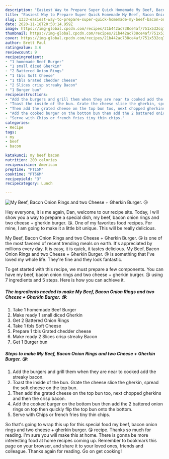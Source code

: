 ```yaml
---
description: "Easiest Way to Prepare Super Quick Homemade My Beef, Bacon Onion Rings and two Cheese + Gherkin Burger. 😘"
title: "Easiest Way to Prepare Super Quick Homemade My Beef, Bacon Onion Rings and two Cheese + Gherkin Burger. 😘"
slug: 1333-easiest-way-to-prepare-super-quick-homemade-my-beef-bacon-onion-rings-and-two-cheese-gherkin-burger
date: 2020-11-18T20:50:14.959Z
image: https://img-global.cpcdn.com/recipes/21b442ac738ce4af/751x532cq70/my-beef-bacon-onion-rings-and-two-cheese-gherkin-burger-😘-recipe-main-photo.jpg
thumbnail: https://img-global.cpcdn.com/recipes/21b442ac738ce4af/751x532cq70/my-beef-bacon-onion-rings-and-two-cheese-gherkin-burger-😘-recipe-main-photo.jpg
cover: https://img-global.cpcdn.com/recipes/21b442ac738ce4af/751x532cq70/my-beef-bacon-onion-rings-and-two-cheese-gherkin-burger-😘-recipe-main-photo.jpg
author: Brett Paul
ratingvalue: 3.6
reviewcount: 9
recipeingredient:
- "1 homemade Beef Burger"
- "1 small diced Gherkin"
- "2 Battered Onion Rings"
- "1 tbls Soft Cheese"
- "1 tbls Grated chedder cheese"
- "2 Slices crisp streaky Bacon"
- "1 Burger bun"
recipeinstructions:
- "Add the burgers and grill them when they are near to cooked add the streaky bacon."
- "Toast the inside of the bun. Grate the cheese slice the gherkin, spread the soft cheese on the top bun."
- "Then add the grated cheese on the top bun too, next chopped gherkins and then the crisp bacon."
- "Add the cooked burger on the bottom bun then add the 2 battered onion rings on top then quickly flip the top bun onto the bottom."
- "Serve with Chips or french fries tiny thin chips."
categories:
- Recipe
tags:
- my
- beef
- bacon

katakunci: my beef bacon 
nutrition: 200 calories
recipecuisine: American
preptime: "PT15M"
cooktime: "PT56M"
recipeyield: "3"
recipecategory: Lunch

---
```



![My Beef, Bacon Onion Rings and two Cheese + Gherkin Burger. 😘](https://img-global.cpcdn.com/recipes/21b442ac738ce4af/751x532cq70/my-beef-bacon-onion-rings-and-two-cheese-gherkin-burger-😘-recipe-main-photo.jpg)

Hey everyone, it is me again, Dan, welcome to our recipe site. Today, I will show you a way to prepare a special dish, my beef, bacon onion rings and two cheese + gherkin burger. 😘. One of my favorites food recipes. For mine, I am going to make it a little bit unique. This will be really delicious.



My Beef, Bacon Onion Rings and two Cheese + Gherkin Burger. 😘 is one of the most favored of recent trending meals on earth. It's appreciated by millions every day. It is easy, it is quick, it tastes delicious. My Beef, Bacon Onion Rings and two Cheese + Gherkin Burger. 😘 is something that I've loved my whole life. They're fine and they look fantastic.


To get started with this recipe, we must prepare a few components. You can have my beef, bacon onion rings and two cheese + gherkin burger. 😘 using 7 ingredients and 5 steps. Here is how you can achieve it.

<!--inarticleads1-->

##### The ingredients needed to make My Beef, Bacon Onion Rings and two Cheese + Gherkin Burger. 😘:

1. Take 1 homemade Beef Burger
1. Make ready 1 small diced Gherkin
1. Get 2 Battered Onion Rings
1. Take 1 tbls Soft Cheese
1. Prepare 1 tbls Grated chedder cheese
1. Make ready 2 Slices crisp streaky Bacon
1. Get 1 Burger bun




<!--inarticleads2-->

##### Steps to make My Beef, Bacon Onion Rings and two Cheese + Gherkin Burger. 😘:

1. Add the burgers and grill them when they are near to cooked add the streaky bacon.
1. Toast the inside of the bun. Grate the cheese slice the gherkin, spread the soft cheese on the top bun.
1. Then add the grated cheese on the top bun too, next chopped gherkins and then the crisp bacon.
1. Add the cooked burger on the bottom bun then add the 2 battered onion rings on top then quickly flip the top bun onto the bottom.
1. Serve with Chips or french fries tiny thin chips.




So that's going to wrap this up for this special food my beef, bacon onion rings and two cheese + gherkin burger. 😘 recipe. Thanks so much for reading. I'm sure you will make this at home. There is gonna be more interesting food at home recipes coming up. Remember to bookmark this page on your browser, and share it to your loved ones, friends and colleague. Thanks again for reading. Go on get cooking!

